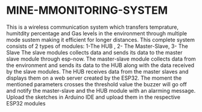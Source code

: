 # MINE-MMONITORING-SYSTEM
This is a wireless communication system which transfers temprature, humitdity percentage and Gas levels in the environment through multiple mode sustem making it efficient for longer distances.
This complete system consists of 2 types of modules: 1-The HUB , 2- The Master-Slave, 3- The Slave 
The slave modules collects data and sends its data to the master slave module through esp-now.
The master-slave module collects data from the environment and sends its data to the HUB along with the data received by the slave modules.
The HUB receives data from the master slaves and displays them on a web server created by the ESP32.
The moment the mentioned parameters crosses the threshold value the buzzer will go off and notify the master-slave and the HUB module with an alarming message.
Upload the sketches in Arduino IDE and upload them in the respective ESP32 modules
